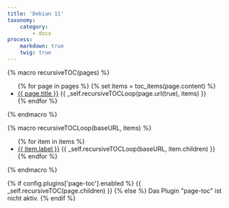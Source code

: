 ```yaml
---
title: 'Debian 11'
taxonomy:
    category:
        - docs
process:
    markdown: true
    twig: true
---
```


{% macro recursiveTOC(pages) %}
	<ul>
		{% for page in pages %}
			{% set items = toc_items(page.content) %}
			<li>
				<a href="{{ page.url(true) }}">{{ page.title }}</a>
				{{ _self.recursiveTOCLoop(page.url(true), items) }}
			</li>
		{% endfor %}
	</ul>
{% endmacro %}

{% macro recursiveTOCLoop(baseURL, items) %}
	<ul>
		{% for item in items %}
			<li>
				<a href="{{ baseURL }}{{ item.uri }}">{{ item.label }}</a>
				{{ _self.recursiveTOCLoop(baseURL, item.children) }}
			</li>
		{% endfor %}
	</ul>
{% endmacro %}

<div class="toc">
	{% if config.plugins['page-toc'].enabled %}
		{{ _self.recursiveTOC(page.children) }}
	{% else %}
		Das Plugin "page-toc" ist nicht aktiv.
	{% endif %}
</div>